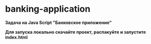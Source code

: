 # banking-application

**Задача на Java Script "Банковское приложение"**

**Для запуска локально скачайте проект, распакуйте и запустите index.html**
